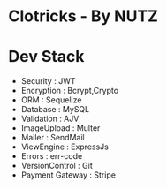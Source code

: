 <div>
<!-- <img src="https://ik.imagekit.io/bfzb9z4tav/Client-logo/HEBOO_LOGO-11_dyr-r_0UhyZ.svg?ik-sdk-version=javascript-1.4.3&updatedAt=1642583519773" width="300px"> -->

</div>

<div>
<h1>Clotricks - By NUTZ</h1>
</div>

<!-- <li> -->
<!-- <a href="https://www.getpostman.com/collections/f84690e410d536265cb4" target="_blank">API EndPoints</a> -->
<!-- </li> -->
</ul>

<h1>Dev Stack</h1>

- Security : JWT
- Encryption : Bcrypt,Crypto
- ORM : Sequelize
- Database : MySQL
- Validation : AJV
- ImageUpload : Multer
- Mailer : SendMail
- ViewEngine : ExpressJs
- Errors : err-code
- VersionControl : Git
- Payment Gateway : Stripe
